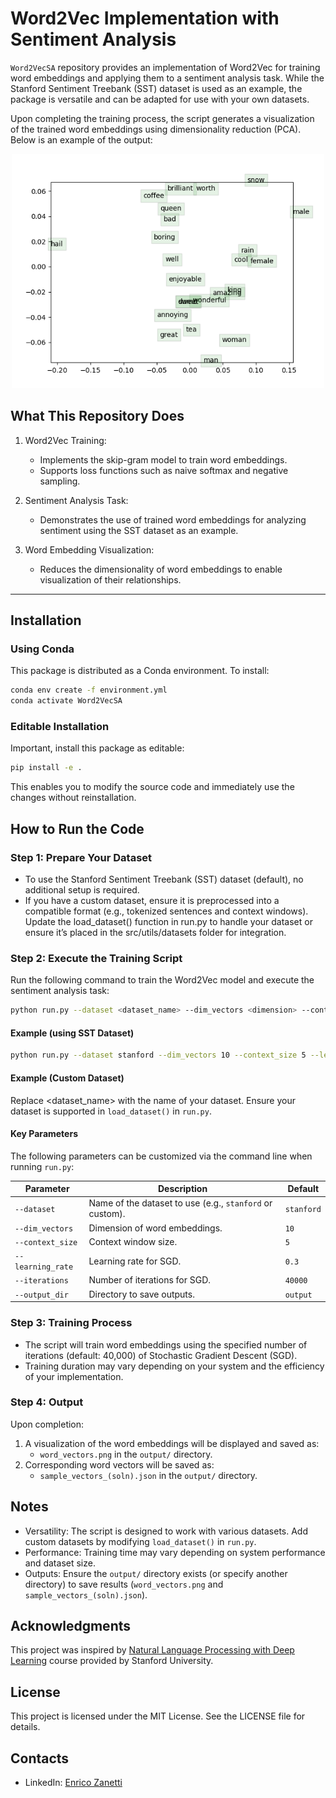 # Word2Vec Implementation with Sentiment Analysis

`Word2VecSA` repository provides an implementation of Word2Vec for training word embeddings and applying them to a sentiment analysis task. While the Stanford Sentiment Treebank (SST) dataset is used as an example, the package is versatile and can be adapted for use with your own datasets.

Upon completing the training process, the script generates a visualization of the trained word embeddings using dimensionality reduction (PCA). Below is an example of the output:

<p align="center">
  <img src="src/output/word_vectors_(soln).png" alt="Word Embedding Visualization" width="500"/>
</p>

## What This Repository Does

1. Word2Vec Training:
   - Implements the skip-gram model to train word embeddings.
   - Supports loss functions such as naive softmax and negative sampling.

2. Sentiment Analysis Task:
   - Demonstrates the use of trained word embeddings for analyzing sentiment using the SST dataset as an example.

3. Word Embedding Visualization:
   - Reduces the dimensionality of word embeddings to enable visualization of their relationships.

---

## Installation

### Using Conda
This package is distributed as a Conda environment. To install:

```bash
conda env create -f environment.yml
conda activate Word2VecSA
```

### Editable Installation

Important, install this package as editable:

```bash
pip install -e .
```

This enables you to modify the source code and immediately use the changes without reinstallation.


## How to Run the Code

### Step 1: Prepare Your Dataset
- To use the Stanford Sentiment Treebank (SST) dataset (default), no additional setup is required.
- If you have a custom dataset, ensure it is preprocessed into a compatible format (e.g., tokenized sentences and context windows). Update the load_dataset() function in run.py to handle your dataset or ensure it’s placed in the src/utils/datasets folder for integration.

### Step 2: Execute the Training Script
Run the following command to train the Word2Vec model and execute the sentiment analysis task:
```bash
python run.py --dataset <dataset_name> --dim_vectors <dimension> --context_size <size> --learning_rate <rate> --iterations <iterations>
```
#### Example (using SST Dataset)
```bash
python run.py --dataset stanford --dim_vectors 10 --context_size 5 --learning_rate 0.3 --iterations 40000
```
#### Example (Custom Dataset)
Replace <dataset_name> with the name of your dataset. Ensure your dataset is supported in `load_dataset()` in `run.py`.

#### **Key Parameters**

The following parameters can be customized via the command line when running `run.py`:

| **Parameter**     | **Description**                                          | **Default**     |
|--------------------|----------------------------------------------------------|-----------------|
| `--dataset`        | Name of the dataset to use (e.g., `stanford` or custom). | `stanford`      |
| `--dim_vectors`    | Dimension of word embeddings.                            | `10`            |
| `--context_size`   | Context window size.                                     | `5`             |
| `--learning_rate`  | Learning rate for SGD.                                   | `0.3`           |
| `--iterations`     | Number of iterations for SGD.                            | `40000`         |
| `--output_dir`     | Directory to save outputs.                               | `output`        |


### Step 3: Training Process
- The script will train word embeddings using the specified number of iterations (default: 40,000) of Stochastic Gradient Descent (SGD).
- Training duration may vary depending on your system and the efficiency of your implementation.

### Step 4: Output

Upon completion:
1. A visualization of the word embeddings will be displayed and saved as:
	- `word_vectors.png` in the `output/` directory.
2.	Corresponding word vectors will be saved as:
	- `sample_vectors_(soln).json` in the `output/` directory.

## Notes
- Versatility: The script is designed to work with various datasets. Add custom datasets by modifying `load_dataset()` in `run.py`.
- Performance: Training time may vary depending on system performance and dataset size.
- Outputs: Ensure the `output/` directory exists (or specify another directory) to save results (`word_vectors.png` and `sample_vectors_(soln).json`).

## Acknowledgments

This project was inspired by [Natural Language Processing with Deep Learning](https://online.stanford.edu/courses/xcs224n-natural-language-processing-deep-learning) course provided by Stanford University.

## License

This project is licensed under the MIT License. See the LICENSE file for details.

## Contacts

- LinkedIn: [Enrico Zanetti](https://www.linkedin.com/in/enrico-zanetti/)
